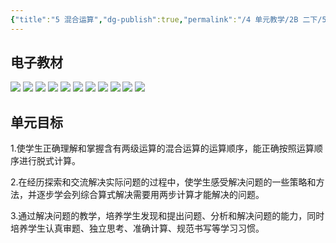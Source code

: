 ```yaml
---
{"title":"5 混合运算","dg-publish":true,"permalink":"/4 单元教学/2B 二下/5 混合运算/","dgPassFrontmatter":true,"noteIcon":""}
---
```




## 电子教材

<p class="grid-4">
	<img loading="lazy" decoding="async" src="https://book.pep.com.cn/1221001202131/files/mobile/52.jpg">
	<img loading="lazy" decoding="async" src="https://book.pep.com.cn/1221001202131/files/mobile/53.jpg">
	<img loading="lazy" decoding="async" src="https://book.pep.com.cn/1221001202131/files/mobile/54.jpg">
	<img loading="lazy" decoding="async" src="https://book.pep.com.cn/1221001202131/files/mobile/55.jpg">
	<img loading="lazy" decoding="async" src="https://book.pep.com.cn/1221001202131/files/mobile/56.jpg">
	<img loading="lazy" decoding="async" src="https://book.pep.com.cn/1221001202131/files/mobile/57.jpg">
	<img loading="lazy" decoding="async" src="https://book.pep.com.cn/1221001202131/files/mobile/58.jpg">
	<img loading="lazy" decoding="async" src="https://book.pep.com.cn/1221001202131/files/mobile/59.jpg">
	<img loading="lazy" decoding="async" src="https://book.pep.com.cn/1221001202131/files/mobile/60.jpg">
	<img loading="lazy" decoding="async" src="https://book.pep.com.cn/1221001202131/files/mobile/61.jpg">
	<img loading="lazy" decoding="async" src="https://book.pep.com.cn/1221001202131/files/mobile/62.jpg">
</p>

## 单元目标

1.使学生正确理解和掌握含有两级运算的混合运算的运算顺序，能正确按照运算顺序进行脱式计算。

2.在经历探索和交流解决实际问题的过程中，使学生感受解决问题的一些策略和方法，并逐步学会列综合算式解决需要用两步计算才能解决的问题。

3.通过解决问题的教学，培养学生发现和提出问题、分析和解决问题的能力，同时培养学生认真审题、独立思考、准确计算、规范书写等学习习惯。
